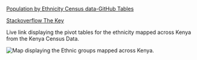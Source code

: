 [Population by Ethnicity Census data-GitHub Tables](https://external.ink?to=/1drv.ms/x/s!AuFS1fLC7x1ua6LWHCHk6tve0Ww?e=RBRi12)

[Stackoverflow The Key](https://external.ink?to=/stackoverflow.blog/2021/03/31/the-key-copy-paste/)

Live link displaying the pivot tables for the ethnicity mapped across Kenya from the Kenya Census Data.


![Map displaying the Ethnic groups mapped across Kenya.](https://github.com/mohamedjahazi/ethinicity-mapping-ke/blob/main/Ethnicity%20Groups-Kenya%20Extent.png)
